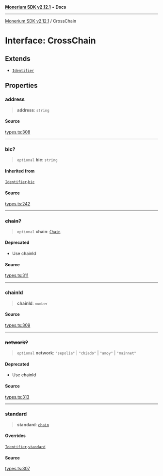 [**Monerium SDK v2.12.1**](../README.md) • **Docs**

---

[Monerium SDK v2.12.1](../README.md) / CrossChain

# Interface: CrossChain

## Extends

- [`Identifier`](Identifier.md)

## Properties

### address

> **address**: `string`

#### Source

[types.ts:308](https://github.com/monerium/js-monorepo/blob/d7b4845046d718e3ed53164705f9a159eb0876ba/packages/sdk/src/types.ts#L308)

---

### bic?

> `optional` **bic**: `string`

#### Inherited from

[`Identifier`](Identifier.md).[`bic`](Identifier.md#bic)

#### Source

[types.ts:242](https://github.com/monerium/js-monorepo/blob/d7b4845046d718e3ed53164705f9a159eb0876ba/packages/sdk/src/types.ts#L242)

---

### ~~chain?~~

> `optional` **chain**: [`Chain`](../type-aliases/Chain.md)

#### Deprecated

- Use chainId

#### Source

[types.ts:311](https://github.com/monerium/js-monorepo/blob/d7b4845046d718e3ed53164705f9a159eb0876ba/packages/sdk/src/types.ts#L311)

---

### chainId

> **chainId**: `number`

#### Source

[types.ts:309](https://github.com/monerium/js-monorepo/blob/d7b4845046d718e3ed53164705f9a159eb0876ba/packages/sdk/src/types.ts#L309)

---

### ~~network?~~

> `optional` **network**: `"sepolia"` \| `"chiado"` \| `"amoy"` \| `"mainnet"`

#### Deprecated

- Use chainId

#### Source

[types.ts:313](https://github.com/monerium/js-monorepo/blob/d7b4845046d718e3ed53164705f9a159eb0876ba/packages/sdk/src/types.ts#L313)

---

### standard

> **standard**: [`chain`](../enumerations/PaymentStandard.md#chain)

#### Overrides

[`Identifier`](Identifier.md).[`standard`](Identifier.md#standard)

#### Source

[types.ts:307](https://github.com/monerium/js-monorepo/blob/d7b4845046d718e3ed53164705f9a159eb0876ba/packages/sdk/src/types.ts#L307)
